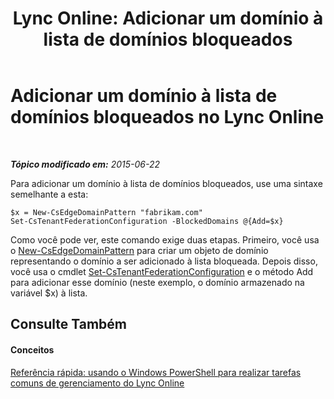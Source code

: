 ﻿---
title: 'Lync Online: Adicionar um domínio à lista de domínios bloqueados'
TOCTitle: Adicionar um domínio à lista de domínios bloqueados
ms:assetid: ea6ebeea-3031-4c42-9a2c-88eaab790636
ms:mtpsurl: https://technet.microsoft.com/pt-br/library/Dn362853(v=OCS.15)
ms:contentKeyID: 56270485
ms.date: 06/02/2017
mtps_version: v=OCS.15
ms.translationtype: HT
---

# Adicionar um domínio à lista de domínios bloqueados no Lync Online

 

_**Tópico modificado em:** 2015-06-22_

Para adicionar um domínio à lista de domínios bloqueados, use uma sintaxe semelhante a esta:

    $x = New-CsEdgeDomainPattern "fabrikam.com"
    Set-CsTenantFederationConfiguration -BlockedDomains @{Add=$x}

Como você pode ver, este comando exige duas etapas. Primeiro, você usa o [New-CsEdgeDomainPattern](new-csedgedomainpattern.md) para criar um objeto de domínio representando o domínio a ser adicionado à lista bloqueada. Depois disso, você usa o cmdlet [Set-CsTenantFederationConfiguration](set-cstenantfederationconfiguration.md) e o método Add para adicionar esse domínio (neste exemplo, o domínio armazenado na variável $x) à lista.

## Consulte Também

#### Conceitos

[Referência rápida: usando o Windows PowerShell para realizar tarefas comuns de gerenciamento do Lync Online](quick-reference-using-windows-powershell-to-do-common-skype-for-business-online-management-tasks.md)


